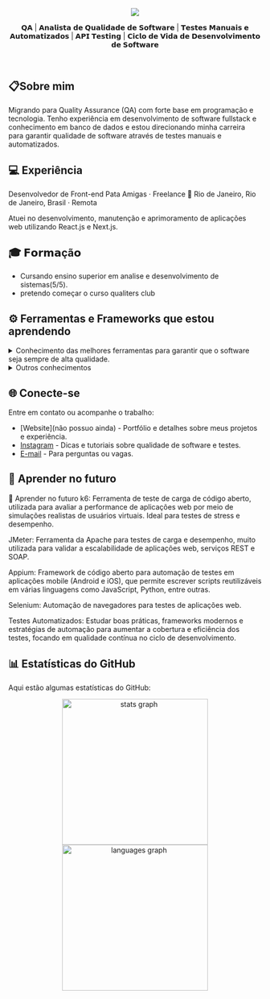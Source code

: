 <div align="center">   
  <p id="title">
   <img src="https://readme-typing-svg.demolab.com?font=Fira+Code&pause=1000&width=435&lines=Ol%C3%A1%2C+eu+sou+Miguel+Luis."/>
  </p>
  <p id="subtitle">
   𝗤𝗔 | 𝗔𝗻𝗮𝗹𝗶𝘀𝘁𝗮 𝗱𝗲 𝗤𝘂𝗮𝗹𝗶𝗱𝗮𝗱𝗲 𝗱𝗲 𝗦𝗼𝗳𝘁𝘄𝗮𝗿𝗲 | 𝗧𝗲𝘀𝘁𝗲𝘀 𝗠𝗮𝗻𝘂𝗮𝗶𝘀 𝗲 𝗔𝘂𝘁𝗼𝗺𝗮𝘁𝗶𝘇𝗮𝗱𝗼𝘀 | 𝗔𝗣𝗜 𝗧𝗲𝘀𝘁𝗶𝗻𝗴 |  𝗖𝗶𝗰𝗹𝗼 𝗱𝗲 𝗩𝗶𝗱𝗮 𝗱𝗲 𝗗𝗲𝘀𝗲𝗻𝘃𝗼𝗹𝘃𝗶𝗺𝗲𝗻𝘁𝗼 𝗱𝗲 𝗦𝗼𝗳𝘁𝘄𝗮𝗿𝗲

  </p>    
  <br>
</div>


## 📋Sobre mim
  Migrando para Quality Assurance (QA) com forte base em programação e tecnologia. Tenho experiência em desenvolvimento de software fullstack e conhecimento em banco de dados e estou direcionando minha carreira para garantir qualidade de software através de testes manuais e automatizados.

## 💻 Experiência
Desenvolvedor de Front-end
Pata Amigas · Freelance
📍 Rio de Janeiro, Rio de Janeiro, Brasil · Remota

Atuei no desenvolvimento, manutenção e aprimoramento de aplicações web utilizando React.js e Next.js.


## 🎓 𝗙𝗼𝗿𝗺𝗮çã𝗼
  - Cursando ensino superior em analise e desenvolvimento de sistemas(5/5).
  -  pretendo começar o curso qualiters club


## ⚙️ Ferramentas e Frameworks que estou aprendendo
 <details>
 <summary>Conhecimento das melhores ferramentas para garantir que o software seja sempre de alta qualidade.</summary>

- [**JIRA**](https://www.atlassian.com/br/software/jira): Ferramentas para Gestão das Atividades de Teste.
- [**Robot Framework**](https://robotframework.org/): Framework de automação de testes baseado em palavras-chave.
- [**Cypress**](https://www.cypress.io/): Framework moderno para testes end-to-end de aplicações web.
- [**Playwright**](https://playwright.dev/): Framework para automação de testes em múltiplos navegadores.
- [**Postman**](https://www.postman.com/): Postman é sua plataforma única para desenvolvimento colaborativo de API. 
</details>

 <details>
   <summary>Outros conhecimentos</summary>

- Noções básicas em comandos GIT (git add, git commit, git push, git status, git diff, git branch)
- Github
- Noções básicas nos comandos SQL para geração de massas de dados para testes
- Metodologias Ágeis(Scrum/kanban)
- Google sheets para documentação
- Conhecimento avançado em Typescript e Javascript
- Conhecimento avançado no funcionamento de um desenvolvimento de software , UI/UX , frontend , backend.
</details>

## 🌐 Conecte-se

Entre em contato ou acompanhe o trabalho:

- [Website](não possuo ainda) - Portfólio e detalhes sobre meus projetos e experiência.
- [Instagram](https://youtube.com/@horadoqa) - Dicas e tutoriais sobre qualidade de software e testes.
- [E-mail](miguelluisataideferreira68@gmail.com) - Para perguntas ou vagas.

## 🧠 Aprender no futuro
🧠 Aprender no futuro
k6: Ferramenta de teste de carga de código aberto, utilizada para avaliar a performance de aplicações web por meio de simulações realistas de usuários virtuais. Ideal para testes de stress e desempenho.

JMeter: Ferramenta da Apache para testes de carga e desempenho, muito utilizada para validar a escalabilidade de aplicações web, serviços REST e SOAP.

Appium: Framework de código aberto para automação de testes em aplicações mobile (Android e iOS), que permite escrever scripts reutilizáveis em várias linguagens como JavaScript, Python, entre outras.

Selenium: Automação de navegadores para testes de aplicações web.

Testes Automatizados: Estudar boas práticas, frameworks modernos e estratégias de automação para aumentar a cobertura e eficiência dos testes, focando em qualidade contínua no ciclo de desenvolvimento.

## 📊 Estatísticas do GitHub

Aqui estão algumas estatísticas do GitHub:

<div align="center">
  <img src="https://github-readme-stats.vercel.app/api?username=Miguelluisdev&show_icons=true&theme=radical" height="290" alt="stats graph"  />
  <img src="https://github-readme-stats.vercel.app/api/top-langs?username=Miguelluisdev&locale=pt-br&hide_title=false&layout=compact&card_width=320&langs_count=10&theme=codeSTACKr&hide_border=false&order=2" height="290" alt="languages graph"  />
</div>
